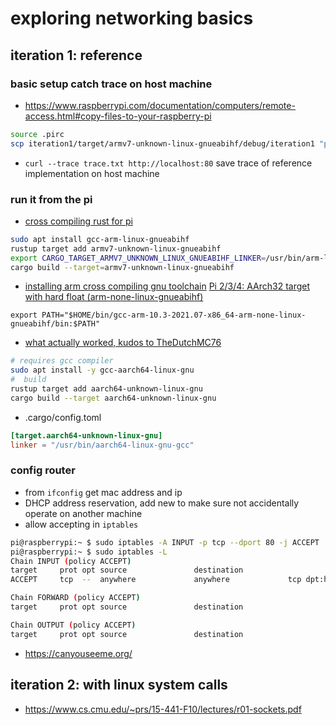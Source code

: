 # exploring networking basics

## iteration 1: reference

### basic setup catch trace on host machine

- https://www.raspberrypi.com/documentation/computers/remote-access.html#copy-files-to-your-raspberry-pi
```sh
source .pirc
scp iteration1/target/armv7-unknown-linux-gnueabihf/debug/iteration1 "pi@$PI_IP:"
```
- `curl --trace trace.txt http://localhost:80` save trace of reference implementation on host machine

### run it from the pi

- [cross compiling rust for pi](https://capnfabs.net/posts/cross-compiling-rust-apps-raspberry-pi/)
```sh
sudo apt install gcc-arm-linux-gnueabihf
rustup target add armv7-unknown-linux-gnueabihf
export CARGO_TARGET_ARMV7_UNKNOWN_LINUX_GNUEABIHF_LINKER=/usr/bin/arm-linux-gnueabihf-gcc
cargo build --target=armv7-unknown-linux-gnueabihf
```
- [installing arm cross compiling gnu toolchain](https://chacin.dev/blog/cross-compiling-rust-for-the-raspberry-pi/)
[Pi 2/3/4: AArch32 target with hard float (arm-none-linux-gnueabihf)](https://developer.arm.com/downloads/-/gnu-a)
```
export PATH="$HOME/bin/gcc-arm-10.3-2021.07-x86_64-arm-none-linux-gnueabihf/bin:$PATH"
```
- [what actually worked, kudos to TheDutchMC76](https://www.reddit.com/r/rust/comments/vparsp/has_anyone_programmed_a_raspberry_pi_with_rust/)
```sh
# requires gcc compiler
sudo apt install -y gcc-aarch64-linux-gnu
#  build
rustup target add aarch64-unknown-linux-gnu
cargo build --target aarch64-unknown-linux-gnu
```
- .cargo/config.toml
```toml
[target.aarch64-unknown-linux-gnu]
linker = "/usr/bin/aarch64-linux-gnu-gcc"
```

### config router

- from `ifconfig` get mac address and ip
- DHCP address reservation, add new to make sure not accidentally operate on another machine
- allow accepting in `iptables`
```sh
pi@raspberrypi:~ $ sudo iptables -A INPUT -p tcp --dport 80 -j ACCEPT
pi@raspberrypi:~ $ sudo iptables -L
Chain INPUT (policy ACCEPT)
target     prot opt source               destination
ACCEPT     tcp  --  anywhere             anywhere             tcp dpt:http

Chain FORWARD (policy ACCEPT)
target     prot opt source               destination

Chain OUTPUT (policy ACCEPT)
target     prot opt source               destination
```
- https://canyouseeme.org/

## iteration 2: with linux system calls
- https://www.cs.cmu.edu/~prs/15-441-F10/lectures/r01-sockets.pdf

